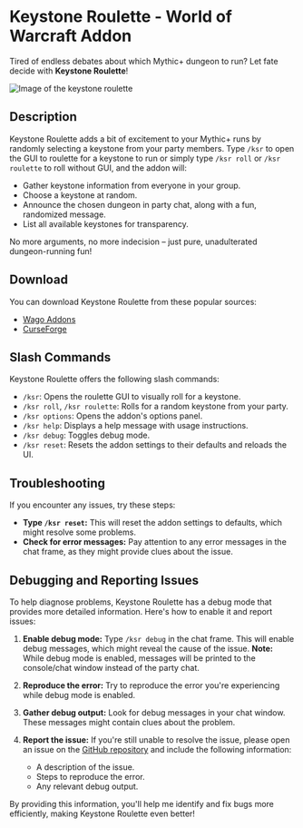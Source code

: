 # Keystone Roulette - World of Warcraft Addon

Tired of endless debates about which Mythic+ dungeon to run? Let fate decide with **Keystone Roulette**!

![Image of the keystone roulette](https://cdn.pinta.land/ksr/ksr.png)

## Description

Keystone Roulette adds a bit of excitement to your Mythic+ runs by randomly selecting a keystone from your party members.
Type `/ksr` to open the GUI to roulette for a keystone to run or simply type `/ksr roll` or `/ksr roulette` to roll without GUI, and the addon will:

* Gather keystone information from everyone in your group.
* Choose a keystone at random.
* Announce the chosen dungeon in party chat, along with a fun, randomized message.
* List all available keystones for transparency.

No more arguments, no more indecision – just pure, unadulterated dungeon-running fun!

## Download

You can download Keystone Roulette from these popular sources:

* [Wago Addons](https://addons.wago.io/addons/keystone-roulette)
* [CurseForge](https://www.curseforge.com/wow/addons/keystone-roulette) 

## Slash Commands

Keystone Roulette offers the following slash commands:

* `/ksr`: Opens the roulette GUI to visually roll for a keystone.
* `/ksr roll`, `/ksr roulette`:  Rolls for a random keystone from your party.
* `/ksr options`: Opens the addon's options panel.
* `/ksr help`: Displays a help message with usage instructions.
* `/ksr debug`: Toggles debug mode.
* `/ksr reset`: Resets the addon settings to their defaults and reloads the UI.

## Troubleshooting

If you encounter any issues, try these steps:

* **Type `/ksr reset`:** This will reset the addon settings to defaults, which might resolve some problems.
* **Check for error messages:** Pay attention to any error messages in the chat frame, as they might provide clues about the issue.

## Debugging and Reporting Issues

To help diagnose problems, Keystone Roulette has a debug mode that provides more detailed information. Here's how to enable it and report issues:

1. **Enable debug mode:** Type `/ksr debug` in the chat frame. This will enable debug messages, which might reveal the cause of the issue. **Note:** While debug mode is enabled, messages will be printed to the console/chat window instead of the party chat.

2. **Reproduce the error:** Try to reproduce the error you're experiencing while debug mode is enabled.

3. **Gather debug output:** Look for debug messages in your chat window. These messages might contain clues about the problem.

4. **Report the issue:** If you're still unable to resolve the issue, please open an issue on the [GitHub repository](https://github.com/Pinta365/keystone-roulette/issues) and include the following information:
    * A description of the issue.
    * Steps to reproduce the error.
    * Any relevant debug output.

By providing this information, you'll help me identify and fix bugs more efficiently, making Keystone Roulette even better!